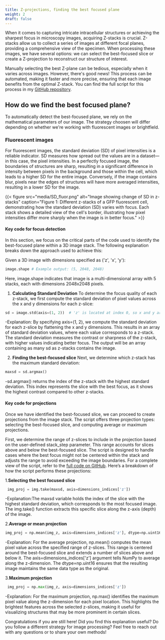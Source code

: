 ```yaml
---
title: Z-projections, finding the best focused plane
weight: 2
draft: false
---
```

When it comes to capturing intricate intracellular structures or achieving the sharpest focus in microscopy images, acquiring Z-stacks is crucial. Z-stacks allow us to collect a series of images at different focal planes, providing a comprehensive view of the specimen. When processing these images, we have several options: we can select the best-focused slice or create a Z-projection to reconstruct our structure of interest.

Manually selecting the best Z-plane can be tedious, especially when it varies across images. However, there's good news! This process can be automated, making it faster and more precise, ensuring that each image benefits from the optimal Z-stack.
You can find the full script for this process in my [GitHub repository](https://github.com/claudiasc89/imganalysis3_scripts/blob/main/csc_ip001.py).

## How do we find the best focused plane?

To automatically detect the best-focused plane, we rely on the mathematical parameters of our image. The strategy choosen will differ depending on whether we're working with fluorescent images or brightfield.

### Fluorescent images

For fluorescent images, the standard deviation (SD) of pixel intensities is a reliable indicator. SD measures how spread out the values are in a dataset—in this case, the pixel intensities. In a perfectly focused image, the boundaries of structures are sharp, resulting in a significant difference in intensity between pixels in the background and those within the cell, which leads to a higher SD for the entire image. Conversely, if the image contains blur, pixels near the edges of structures will have more averaged intensities, resulting in a lower SD for the image.

{{< figure src="media/SD_fluor.png" alt="Image showing change of SD in z-stacks" caption="Figure 1: Different z-stacks of a GFP fluorescent cell, demonstrating how the standard deviation (SD) varies with focus. Each stack shows a detailed view of the cell's border, illustrating how pixel intensities differ more sharply when the image is in better focus." >}}

#### Key code for focus detection
In this section, we focus on the critical parts of the code used to identify the best-focused plane within a 3D image stack. The following explanation breaks down the approach used to achieve this:

Given a 3D image with dimensions specified as ('z', 'x', 'y'):
```python
image.shape # Example output: (5, 2048, 2048)
```
Here, image.shape indicates that image is a multi-dimensional array with 5 stacks, each with dimensions 2048x2048 pixels.

1. **Calculating Standard Deviation**
To determine the focus quality of each z-stack, we first compute the standard deviation of pixel values across the x and y dimensions for each z-slice:
```python
sd = image.std(axis=(1, 2))  # 'z' is located at index 0, so x and y are flattened
```
-Explanation: By specifying axis=(1, 2), we compute the standard deviation for each z-slice by flattening the x and y dimensions. This results in an array of standard deviation values, where each value corresponds to a z-stack. The standard deviation measures the contrast or sharpness of the z-stack, with higher values indicating better focus.
The output will be an array containing as many sd as z-stacks contains the image.

2. **Finding the best-focused slice**
Next, we determine which z-stack has the maximum standard deviation:
```python
maxsd = sd.argmax()
```
-sd.argmax() returns the index of the z-stack with the highest standard deviation. This index represents the slice with the best focus, as it shows the highest contrast compared to other z-stacks.

#### Key code for projections
Once we have identified the best-focused slice, we can proceed to create projections from the image stack. The script offers three projection types: selecting the best-focused slice, and computing average or maximum projections.

First, we determine the range of z-slices to include in the projection based on the user-defined stack_step parameter. This range accounts for slices above and below the best-focused slice. The script is designed to handle cases where the best focus might not be centered within the stack and adjusts the range to avoid exceeding the image boundaries. For a complete view of the script, refer to the [full code on GitHub](https://github.com/claudiasc89/imganalysis3_scripts/blob/main/csc_ip001.py).
Here’s a breakdown of how the script performs these projections:

1.**Selecting the best focused slice**
```python
 img_proj = img.take(maxsd, axis=dimensions_indices['z'])
```
-Explanation:The maxsd variable holds the index of the slice with the highest standard deviation, which corresponds to the most focused image. The img.take() function extracts this specific slice along the z-axis (depth) of the image.

2.**Average or mean projection**
 ```python
 img_proj = np.mean(img_z, axis=dimensions_indices['z'], dtype=np.uint16)
```
-Explanation: For the average projection, np.mean() computes the mean pixel value across the specified range of z-slices. This range is centered around the best-focused slice and extends a number of slices above and below it. The axis=dimensions_indices['z'] argument tells NumPy to average along the z-dimension. The dtype=np.uint16 ensures that the resulting image maintains the same data type as the original.

3.**Maximum projection**
```python
 img_proj = np.max(img_z, axis=dimensions_indices['z'])
```
-Explanation: For the maximum projection, np.max() identifies the maximum pixel value along the z-dimension for each pixel location. This highlights the brightest features across the selected z-slices, making it useful for visualizing structures that may be more prominent in certain slices.

Congratulations if you are still here! Did you find this explanation useful? Do you follow a different strategy for image processing? Feel free to reach out with any questions or to share your own methods!


<script src="https://giscus.app/client.js"
        data-repo="claudiasc89/imganalysis3"
        data-repo-id="R_kgDOMqW3fg"
        data-category="Announcements"
        data-category-id="DIC_kwDOMqW3fs4CiXHG"
        data-mapping="pathname"
        data-strict="0"
        data-reactions-enabled="1"
        data-emit-metadata="0"
        data-input-position="top"
        data-theme="light_protanopia"
        data-lang="en"
        crossorigin="anonymous"
        async>
</script>

